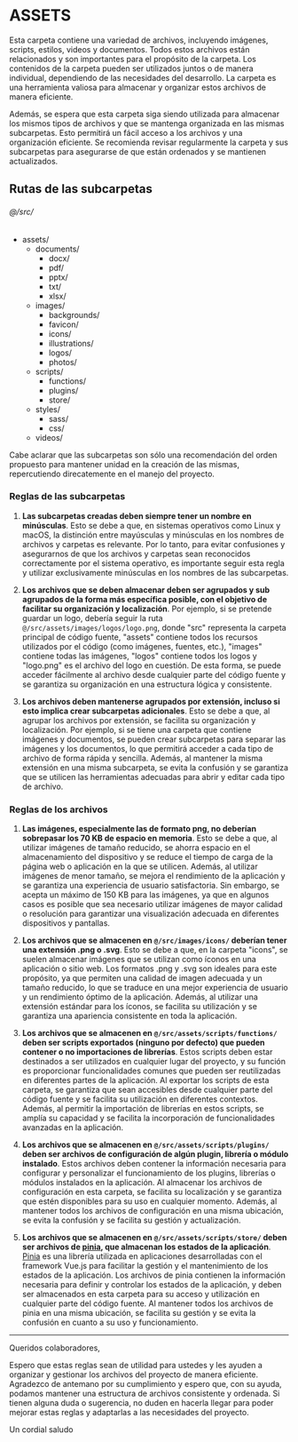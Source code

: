 # ASSETS

Esta carpeta contiene una variedad de archivos, incluyendo imágenes, scripts, estilos, videos y documentos. Todos estos archivos están relacionados y son importantes para el propósito de la carpeta. Los contenidos de la carpeta pueden ser utilizados juntos o de manera individual, dependiendo de las necesidades del desarrollo. La carpeta es una herramienta valiosa para almacenar y organizar estos archivos de manera eficiente.

Además, se espera que esta carpeta siga siendo utilizada para almacenar los mismos tipos de archivos y que se mantenga organizada en las mismas subcarpetas. Esto permitirá un fácil acceso a los archivos y una organización eficiente. Se recomienda revisar regularmente la carpeta y sus subcarpetas para asegurarse de que están ordenados y se mantienen actualizados.

## Rutas de las subcarpetas
###### @/src/
- assets/
	- documents/
		- docx/
		- pdf/
		- pptx/
		- txt/
		- xlsx/
	- images/
		- backgrounds/
		- favicon/
		- icons/
		- illustrations/
		- logos/
		- photos/
	- scripts/
		- functions/
		- plugins/
		- store/
	- styles/
		- sass/
		- css/
	- videos/

Cabe aclarar que las subcarpetas son sólo una recomendación del orden propuesto para mantener unidad en la creación de las mismas, repercutiendo direcatemente en el manejo del proyecto.

### Reglas de las subcarpetas
1. **Las subcarpetas creadas deben siempre tener un nombre en minúsculas**. Esto se debe a que, en sistemas operativos como Linux y macOS, la distinción entre mayúsculas y minúsculas en los nombres de archivos y carpetas es relevante. Por lo tanto, para evitar confusiones y asegurarnos de que los archivos y carpetas sean reconocidos correctamente por el sistema operativo, es importante seguir esta regla y utilizar exclusivamente minúsculas en los nombres de las subcarpetas.

2. **Los archivos que se deben almacenar deben ser agrupados y sub agrupados de la forma más específica posible, con el objetivo de facilitar su organización y localización**. Por ejemplo, si se pretende guardar un logo, debería seguir la ruta `@/src/assets/images/logos/logo.png`, donde "src" representa la carpeta principal de código fuente, "assets" contiene todos los recursos utilizados por el código (como imágenes, fuentes, etc.), "images" contiene todas las imágenes, "logos" contiene todos los logos y "logo.png" es el archivo del logo en cuestión. De esta forma, se puede acceder fácilmente al archivo desde cualquier parte del código fuente y se garantiza su organización en una estructura lógica y consistente.

3. **Los archivos deben mantenerse agrupados por extensión, incluso si esto implica crear subcarpetas adicionales**. Esto se debe a que, al agrupar los archivos por extensión, se facilita su organización y localización. Por ejemplo, si se tiene una carpeta que contiene imágenes y documentos, se pueden crear subcarpetas para separar las imágenes y los documentos, lo que permitirá acceder a cada tipo de archivo de forma rápida y sencilla. Además, al mantener la misma extensión en una misma subcarpeta, se evita la confusión y se garantiza que se utilicen las herramientas adecuadas para abrir y editar cada tipo de archivo.

### Reglas de los archivos
1. **Las imágenes, especialmente las de formato png, no deberían sobrepasar los 70 KB de espacio en memoria**. Esto se debe a que, al utilizar imágenes de tamaño reducido, se ahorra espacio en el almacenamiento del dispositivo y se reduce el tiempo de carga de la página web o aplicación en la que se utilicen. Además, al utilizar imágenes de menor tamaño, se mejora el rendimiento de la aplicación y se garantiza una experiencia de usuario satisfactoria. Sin embargo, se acepta un máximo de 150 KB para las imágenes, ya que en algunos casos es posible que sea necesario utilizar imágenes de mayor calidad o resolución para garantizar una visualización adecuada en diferentes dispositivos y pantallas.

2. **Los archivos que se almacenen en `@/src/images/icons/` deberían tener una extensión .png o .svg**. Esto se debe a que, en la carpeta "icons", se suelen almacenar imágenes que se utilizan como íconos en una aplicación o sitio web. Los formatos .png y .svg son ideales para este propósito, ya que permiten una calidad de imagen adecuada y un tamaño reducido, lo que se traduce en una mejor experiencia de usuario y un rendimiento óptimo de la aplicación. Además, al utilizar una extensión estándar para los íconos, se facilita su utilización y se garantiza una apariencia consistente en toda la aplicación.

3. **Los archivos que se almacenen en `@/src/assets/scripts/functions/` deben ser scripts exportados (ninguno por defecto) que pueden contener o no importaciones de librerías**. Estos scripts deben estar destinados a ser utilizados en cualquier lugar del proyecto, y su función es proporcionar funcionalidades comunes que pueden ser reutilizadas en diferentes partes de la aplicación. Al exportar los scripts de esta carpeta, se garantiza que sean accesibles desde cualquier parte del código fuente y se facilita su utilización en diferentes contextos. Además, al permitir la importación de librerías en estos scripts, se amplía su capacidad y se facilita la incorporación de funcionalidades avanzadas en la aplicación.

4. **Los archivos que se almacenen en `@/src/assets/scripts/plugins/` deben ser archivos de configuración de algún plugin, librería o módulo instalado**. Estos archivos deben contener la información necesaria para configurar y personalizar el funcionamiento de los plugins, librerías o módulos instalados en la aplicación. Al almacenar los archivos de configuración en esta carpeta, se facilita su localización y se garantiza que estén disponibles para su uso en cualquier momento. Además, al mantener todos los archivos de configuración en una misma ubicación, se evita la confusión y se facilita su gestión y actualización.

5. **Los archivos que se almacenen en `@/src/assets/scripts/store/` deben ser archivos de [pinia](https://pinia.vuejs.org/getting-started.html "pinia"), que almacenan los estados de la aplicación**. [Pinia](https://pinia.vuejs.org/getting-started.html "Pinia") es una librería utilizada en aplicaciones desarrolladas con el framework Vue.js para facilitar la gestión y el mantenimiento de los estados de la aplicación. Los archivos de pinia contienen la información necesaria para definir y controlar los estados de la aplicación, y deben ser almacenados en esta carpeta para su acceso y utilización en cualquier parte del código fuente. Al mantener todos los archivos de pinia en una misma ubicación, se facilita su gestión y se evita la confusión en cuanto a su uso y funcionamiento.


------------

Queridos colaboradores,

Espero que estas reglas sean de utilidad para ustedes y les ayuden a organizar y gestionar los archivos del proyecto de manera eficiente. Agradezco de antemano por su cumplimiento y espero que, con su ayuda, podamos mantener una estructura de archivos consistente y ordenada. Si tienen alguna duda o sugerencia, no duden en hacerla llegar para poder mejorar estas reglas y adaptarlas a las necesidades del proyecto.

Un cordial saludo